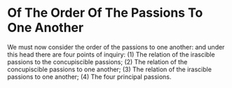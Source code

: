 # Of The Order Of The Passions To One Another

We must now consider the order of the passions to one another: and under this head there are four points of inquiry:
(1) The relation of the irascible passions to the concupiscible passions;
(2) The relation of the concupiscible passions to one another;
(3) The relation of the irascible passions to one another;
(4) The four principal passions.